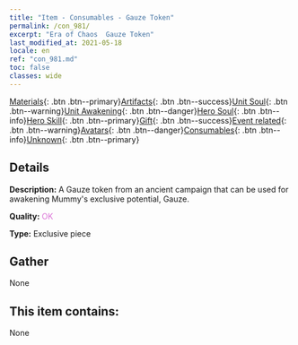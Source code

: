 ```yaml
---
title: "Item - Consumables - Gauze Token"
permalink: /con_981/
excerpt: "Era of Chaos  Gauze Token"
last_modified_at: 2021-05-18
locale: en
ref: "con_981.md"
toc: false
classes: wide
---
```

 [Materials](/Items/){: .btn .btn--primary}[Artifacts](/Items/Artifacts/){: .btn .btn--success}[Unit Soul](/Items/UnitSoul/){: .btn .btn--warning}[Unit Awakening](/Items/UnitAwakening/){: .btn .btn--danger}[Hero Soul](/Items/HeroSoul/){: .btn .btn--info}[Hero Skill](/Items/HeroSkill/){: .btn .btn--primary}[Gift](/Items/Gift/){: .btn .btn--success}[Event related](/Items/Events/){: .btn .btn--warning}[Avatars](/Items/Avatars/){: .btn .btn--danger}[Consumables](/Items/Consumables/){: .btn .btn--info}[Unknown](/Items/Unknown/){: .btn .btn--primary}

## Details
 **Description:** A Gauze token from an ancient campaign that can be used for awakening Mummy's exclusive potential, Gauze.

 **Quality:** <span style="color: #DA70D6">OK</span>

 **Type:** Exclusive piece

## Gather

  None

## This item contains:

  None

